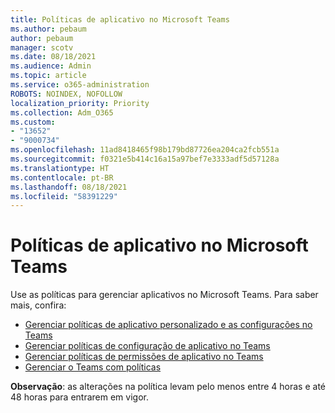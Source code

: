 ```yaml
---
title: Políticas de aplicativo no Microsoft Teams
ms.author: pebaum
author: pebaum
manager: scotv
ms.date: 08/18/2021
ms.audience: Admin
ms.topic: article
ms.service: o365-administration
ROBOTS: NOINDEX, NOFOLLOW
localization_priority: Priority
ms.collection: Adm_O365
ms.custom:
- "13652"
- "9000734"
ms.openlocfilehash: 11ad8418465f98b179bd87726ea204ca2fcb551a
ms.sourcegitcommit: f0321e5b414c16a15a97bef7e3333adf5d57128a
ms.translationtype: HT
ms.contentlocale: pt-BR
ms.lasthandoff: 08/18/2021
ms.locfileid: "58391229"
---
```

# <a name="app-policies-in-microsoft-teams"></a>Políticas de aplicativo no Microsoft Teams

Use as políticas para gerenciar aplicativos no Microsoft Teams. Para saber mais, confira: 

- [Gerenciar políticas de aplicativo personalizado e as configurações no Teams](https://docs.microsoft.com/microsoftteams/teams-custom-app-policies-and-settings)
- [Gerenciar políticas de configuração de aplicativo no Teams](https://docs.microsoft.com/microsoftteams/teams-app-setup-policies)
- [Gerenciar políticas de permissões de aplicativo no Teams](https://docs.microsoft.com/microsoftteams/teams-app-permission-policies)
- [Gerenciar o Teams com políticas](https://docs.microsoft.com/microsoftteams/manage-teams-with-policies)

**Observação**: as alterações na política levam pelo menos entre 4 horas e até 48 horas para entrarem em vigor.
